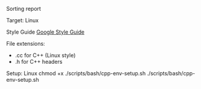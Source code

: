 Sorting report

Target: Linux

Style Guide
[Google Style Guide](https://google.github.io/styleguide/cppguide.html)

File extensions:
 - .cc for C++ (Linux style)
 - .h for C++ headers

Setup: Linux
chmod +x ./scripts/bash/cpp-env-setup.sh
./scripts/bash/cpp-env-setup.sh